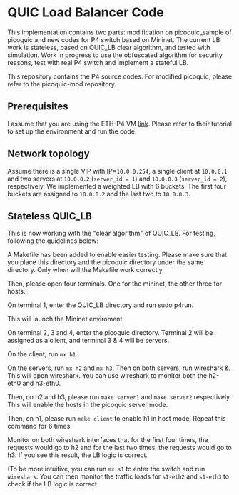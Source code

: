# QUIC Load Balancer Code
This implementation contains two parts: modification on picoquic_sample of picoquic and new codes for P4 switch based on Mininet. The current LB work is stateless, based on QUIC_LB clear algorithm, and tested with simulation. Work in progress to use the obfuscated algorithm for security reasons, test with real P4 switch and implement a stateful LB.

This repository contains the P4 source codes. For modified picoquic, please refer to the picoquic-mod repository.

## Prerequisites

I assume that you are using the ETH-P4 VM [link](https://github.com/nsg-ethz/p4-learning). Please refer to their tutorial to set up the environment and run the code. 

## Network topology

Assume there is a single VIP with IP=`10.0.0.254`, a single client at `10.0.0.1` and two servers at `10.0.0.2` (`server_id = 1`) and `10.0.0.3` (`server_id = 2`), respectively. We implemented a weighted LB with 6 buckets. The first four buckets are assigned to `10.0.0.2` and the last two to `10.0.0.3`.


## Stateless QUIC_LB

This is now working with the "clear algorithm" of QUIC_LB. For testing, following the guidelines below:

A Makefile has been added to enable easier testing. Please make sure that you place this directory and the picoquic directory under the same directory. Only when will the Makefile work correctly

Then, please open four terminals. One for the mininet, the other three for hosts.

On terminal 1, enter the QUIC_LB directory and run sudo p4run.

This will launch the Mininet enviroment.

On terminal 2, 3 and 4, enter the picoquic directory. Terminal 2 will be assigned as a client, and terminal 3 & 4 will be servers.

On the client, run 
`mx h1`.

On the servers, run `mx h2` and `mx h3`. Then on both servers, run wireshark &. This will open wireshark. You can use wireshark to monitor both the h2-eth0 and h3-eth0.

Then, on h2 and h3, please run `make server1` and `make server2` respectively. This will enable the hosts in the picoquic server mode.

Then, on h1, please run `make client` to enable h1 in host mode. Repeat this command for 6 times.

Monitor on both wireshark interfaces that for the first four times, the requests would go to h2 and for the last two times, the requests would go to h3. If you see this result, the LB logic is correct.

(To be more intuitive, you can run `mx s1` to enter the switch and run `wireshark`. You can then monitor the traffic loads for `s1-eth2` and `s1-eth3` to check if the LB logic is correct

